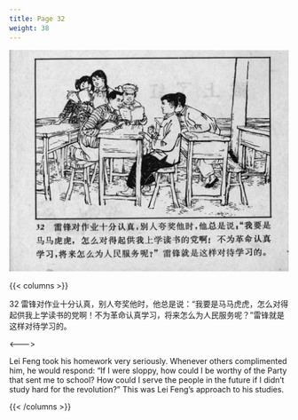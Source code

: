 ```yaml
---
title: Page 32
weight: 38
---
```


![leifeng page](./../../images/leifeng/seifert0522_lf_0039_0.jpg)

{{< columns >}}

32 雷锋对作业十分认真，别人夸奖他时，他总是说：“我要是马马虎虎，怎么对得起供我上学读书的党啊！不为革命认真学习，将来怎么为人民服务呢？”雷锋就是这样对待学习的。

<--->

Lei Feng took his homework very seriously. Whenever others complimented him, he would respond: “If I were sloppy, how could I be worthy of the Party that sent me to school? How could I serve the people in the future if I didn’t study hard for the revolution?” This was Lei Feng’s approach to his studies. 

{{< /columns >}}
